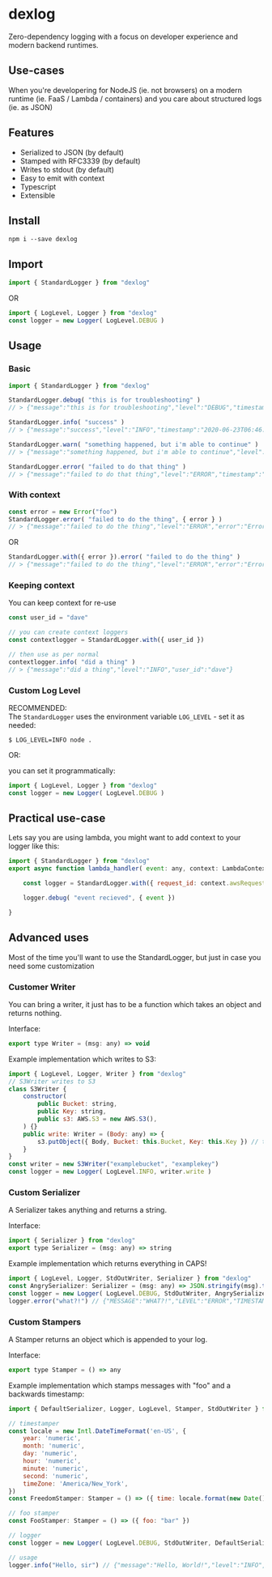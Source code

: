 # dexlog

Zero-dependency logging with a focus on developer experience and modern backend runtimes.

## Use-cases

When you're developering for NodeJS (ie. not browsers) on a modern runtime (ie. FaaS / Lambda / containers) and you care about structured logs (ie. as JSON)

## Features

- Serialized to JSON (by default)
- Stamped with RFC3339 (by default)
- Writes to stdout (by default)
- Easy to emit with context
- Typescript
- Extensible

## Install

```shell
npm i --save dexlog
```

## Import

```js
import { StandardLogger } from "dexlog"
```

OR

```js
import { LogLevel, Logger } from "dexlog"
const logger = new Logger( LogLevel.DEBUG )
```

## Usage

### Basic

```js
import { StandardLogger } from "dexlog"

StandardLogger.debug( "this is for troubleshooting" )
// > {"message":"this is for troubleshooting","level":"DEBUG","timestamp":"2020-06-23T06:46:11.799Z"}

StandardLogger.info( "success" )
// > {"message":"success","level":"INFO","timestamp":"2020-06-23T06:46:11.799Z"}

StandardLogger.warn( "something happened, but i'm able to continue" )
// > {"message":"something happened, but i'm able to continue","level":"WARN","timestamp":"2020-06-23T06:46:11.799Z"}

StandardLogger.error( "failed to do that thing" )
// > {"message":"failed to do that thing","level":"ERROR","timestamp":"2020-06-23T06:46:11.799Z"}
```

### With context

```js
const error = new Error("foo")
StandardLogger.error( "failed to do the thing", { error } )
// > {"message":"failed to do the thing","level":"ERROR","error":"Error: foo","timestamp":"2020-06-23T06:46:11.799Z"}
```

OR

```js
StandardLogger.with({ error }).error( "failed to do the thing" )
// > {"message":"failed to do the thing","level":"ERROR","error":"Error: foo","timestamp":"2020-06-23T06:46:11.799Z"}
```

### Keeping context

You can keep context for re-use

```js
const user_id = "dave"

// you can create context loggers
const contextlogger = StandardLogger.with({ user_id })

// then use as per normal
contextlogger.info( "did a thing" )
// > {"message":"did a thing","level":"INFO","user_id":"dave"}
```

### Custom Log Level

RECOMMENDED:  
The `StandardLogger` uses the environment variable `LOG_LEVEL` - set it as needed:

```shell
$ LOG_LEVEL=INFO node .
```

OR:  

you can set it programmatically:

```js
import { LogLevel, Logger } from "dexlog"
const logger = new Logger( LogLevel.DEBUG )
```

## Practical use-case

Lets say you are using lambda, you might want to add context to your logger like this:

```js
import { StandardLogger } from "dexlog"
export async function lambda_handler( event: any, context: LambdaContext ): Promise<any> {

    const logger = StandardLogger.with({ request_id: context.awsRequestId })

    logger.debug( "event recieved", { event })

}
```

## Advanced uses

Most of the time you'll want to use the StandardLogger, but just in case you need some customization

### Customer Writer

You can bring a writer, it just has to be a function which takes an object and returns nothing.

Interface:
```js
export type Writer = (msg: any) => void
```

Example implementation which writes to S3:
```js
import { LogLevel, Logger, Writer } from "dexlog"
// S3Writer writes to S3
class S3Writer {
    constructor(
        public Bucket: string,
        public Key: string,
        public s3: AWS.S3 = new AWS.S3(),
    ) {}
    public write: Writer = (Body: any) => {
        s3.putObject({ Body, Bucket: this.Bucket, Key: this.Key }) // this is an async function, don't actually do this
    }
}
const writer = new S3Writer("examplebucket", "examplekey")
const logger = new Logger( LogLevel.INFO, writer.write )
```

### Custom Serializer

A Serializer takes anything and returns a string.

Interface:
```js
import { Serializer } from "dexlog"
export type Serializer = (msg: any) => string
```

Example implementation which returns everything in CAPS!
```js
import { LogLevel, Logger, StdOutWriter, Serializer } from "dexlog"
const AngrySerializer: Serializer = (msg: any) => JSON.stringify(msg).toUpperCase()
const logger = new Logger( LogLevel.DEBUG, StdOutWriter, AngrySerializer )
logger.error("what?!") // {"MESSAGE":"WHAT?!","LEVEL":"ERROR","TIMESTAMP":"2020-06-23T10:02:03.765Z"}
```

### Custom Stampers

A Stamper returns an object which is appended to your log.

Interface:

```js
export type Stamper = () => any
```

Example implementation which stamps messages with "foo" and a backwards timestamp:

```js
import { DefaultSerializer, Logger, LogLevel, Stamper, StdOutWriter } from "dexlog"

// timestamper
const locale = new Intl.DateTimeFormat('en-US', {
    year: 'numeric',
    month: 'numeric',
    day: 'numeric',
    hour: 'numeric',
    minute: 'numeric',
    second: 'numeric',
    timeZone: 'America/New_York',
})
const FreedomStamper: Stamper = () => ({ time: locale.format(new Date()) })

// foo stamper
const FooStamper: Stamper = () => ({ foo: "bar" })

// logger
const logger = new Logger( LogLevel.DEBUG, StdOutWriter, DefaultSerializer, [FreedomStamper, FooStamper] )

// usage
logger.info("Hello, sir") // {"message":"Hello, World!","level":"INFO","time":"6/23/2020","foo":"bar"}
```

